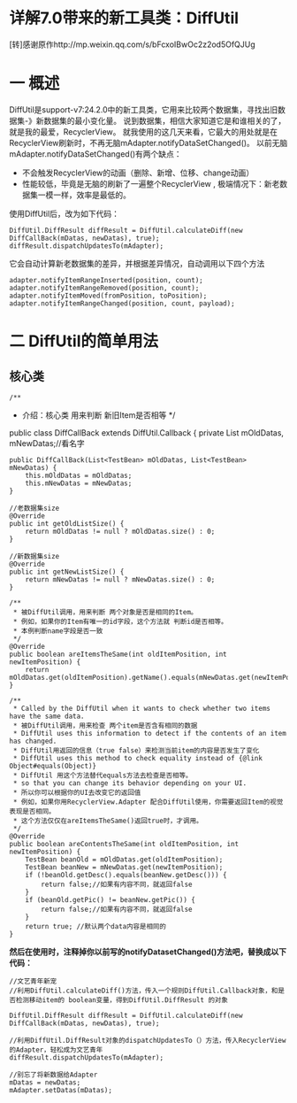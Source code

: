 # 详解7.0带来的新工具类：DiffUtil

[转]感谢原作http://mp.weixin.qq.com/s/bFcxoIBwOc2z2od5OfQJUg

# 一 概述

DiffUtil是support-v7:24.2.0中的新工具类，它用来比较两个数据集，寻找出旧数据集-》新数据集的最小变化量。 
说到数据集，相信大家知道它是和谁相关的了，就是我的最爱，RecyclerView。 
就我使用的这几天来看，它最大的用处就是在RecyclerView刷新时，不再无脑mAdapter.notifyDataSetChanged()。 
以前无脑mAdapter.notifyDataSetChanged()有两个缺点：

- 不会触发RecyclerView的动画（删除、新增、位移、change动画）
- 性能较低，毕竟是无脑的刷新了一遍整个RecyclerView , 极端情况下：新老数据集一模一样，效率是最低的。

使用DiffUtil后，改为如下代码：

	DiffUtil.DiffResult diffResult = DiffUtil.calculateDiff(new DiffCallBack(mDatas, newDatas), true);
	diffResult.dispatchUpdatesTo(mAdapter);

它会自动计算新老数据集的差异，并根据差异情况，自动调用以下四个方法

	adapter.notifyItemRangeInserted(position, count);
	adapter.notifyItemRangeRemoved(position, count);
	adapter.notifyItemMoved(fromPosition, toPosition);
	adapter.notifyItemRangeChanged(position, count, payload);

# 二 DiffUtil的简单用法

## 核心类

	/**
 * 介绍：核心类 用来判断 新旧Item是否相等
 */
 
public class DiffCallBack extends DiffUtil.Callback {
    private List<TestBean> mOldDatas, mNewDatas;//看名字
 
    public DiffCallBack(List<TestBean> mOldDatas, List<TestBean> mNewDatas) {
        this.mOldDatas = mOldDatas;
        this.mNewDatas = mNewDatas;
    }
 
    //老数据集size
    @Override
    public int getOldListSize() {
        return mOldDatas != null ? mOldDatas.size() : 0;
    }
 
    //新数据集size
    @Override
    public int getNewListSize() {
        return mNewDatas != null ? mNewDatas.size() : 0;
    }
 
    /**
     * 被DiffUtil调用，用来判断 两个对象是否是相同的Item。
     * 例如，如果你的Item有唯一的id字段，这个方法就 判断id是否相等。
     * 本例判断name字段是否一致
     */
    @Override
    public boolean areItemsTheSame(int oldItemPosition, int newItemPosition) {
        return mOldDatas.get(oldItemPosition).getName().equals(mNewDatas.get(newItemPosition).getName());
    }
 
    /**
     * Called by the DiffUtil when it wants to check whether two items have the same data.
     * 被DiffUtil调用，用来检查 两个item是否含有相同的数据
     * DiffUtil uses this information to detect if the contents of an item has changed.
     * DiffUtil用返回的信息（true false）来检测当前item的内容是否发生了变化
     * DiffUtil uses this method to check equality instead of {@link Object#equals(Object)}
     * DiffUtil 用这个方法替代equals方法去检查是否相等。
     * so that you can change its behavior depending on your UI.
     * 所以你可以根据你的UI去改变它的返回值
     * 例如，如果你用RecyclerView.Adapter 配合DiffUtil使用，你需要返回Item的视觉表现是否相同。
     * 这个方法仅仅在areItemsTheSame()返回true时，才调用。
     */
    @Override
    public boolean areContentsTheSame(int oldItemPosition, int newItemPosition) {
        TestBean beanOld = mOldDatas.get(oldItemPosition);
        TestBean beanNew = mNewDatas.get(newItemPosition);
        if (!beanOld.getDesc().equals(beanNew.getDesc())) {
            return false;//如果有内容不同，就返回false
        }
        if (beanOld.getPic() != beanNew.getPic()) {
            return false;//如果有内容不同，就返回false
        }
        return true; //默认两个data内容是相同的
    }

**然后在使用时，注释掉你以前写的notifyDatasetChanged()方法吧，替换成以下代码：**

	//文艺青年新宠
	//利用DiffUtil.calculateDiff()方法，传入一个规则DiffUtil.Callback对象，和是否检测移动item的 boolean变量，得到DiffUtil.DiffResult 的对象
	 
	DiffUtil.DiffResult diffResult = DiffUtil.calculateDiff(new DiffCallBack(mDatas, newDatas), true);
	 
	//利用DiffUtil.DiffResult对象的dispatchUpdatesTo（）方法，传入RecyclerView的Adapter，轻松成为文艺青年
	diffResult.dispatchUpdatesTo(mAdapter);
	 
	//别忘了将新数据给Adapter
	mDatas = newDatas;
	mAdapter.setDatas(mDatas);
